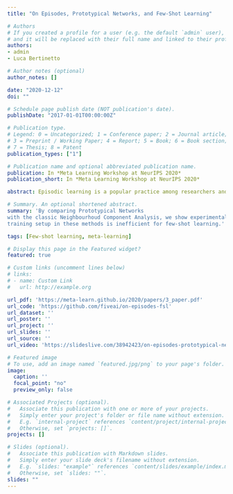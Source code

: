 ```yaml
---
title: "On Episodes, Prototypical Networks, and Few-Shot Learning"

# Authors
# If you created a profile for a user (e.g. the default `admin` user), write the username (folder name) here
# and it will be replaced with their full name and linked to their profile.
authors:
- admin
- Luca Bertinetto

# Author notes (optional)
author_notes: []

date: "2020-12-12"
doi: ""

# Schedule page publish date (NOT publication's date).
publishDate: "2017-01-01T00:00:00Z"

# Publication type.
# Legend: 0 = Uncategorized; 1 = Conference paper; 2 = Journal article;
# 3 = Preprint / Working Paper; 4 = Report; 5 = Book; 6 = Book section;
# 7 = Thesis; 8 = Patent
publication_types: ["1"]

# Publication name and optional abbreviated publication name.
publication: In *Meta Learning Workshop at NeurIPS 2020*
publication_short: In *Meta Learning Workshop at NeurIPS 2020*

abstract: Episodic learning is a popular practice among researchers and practitioners interested in few-shot learning. It consists of organising training in a series of learning problems, each relying on small "support" and "query" sets to mimic the few-shot circumstances encountered during evaluation. In this paper, we investigate the usefulness of episodic learning in Prototypical Networks and Matching Networks, two of the most popular algorithms making use of this practice. Surprisingly, in our experiments we found that, for Prototypical and Matching Networks, it is detrimental to use the episodic learning strategy of separating training samples between support and query set, as it is a data-inefficient way to exploit training batches. These "non-episodic" variants, which are closely related to the classic Neighbourhood Component Analysis, reliably improve over their episodic counterparts in multiple datasets, achieving an accuracy that (in the case of Prototypical Networks) is competitive with the state-of-the-art, despite being extremely simple.

# Summary. An optional shortened abstract.
summary: 'By comparing Prototypical Networks
with the classic Neighbourhoud Component Analysis, we show experimentally that the former`s episodic
training setup in these methods is inefficient for few-shot learning.'

tags: [Few-shot learning, meta-learning]

# Display this page in the Featured widget?
featured: true

# Custom links (uncomment lines below)
# links:
# - name: Custom Link
#   url: http://example.org

url_pdf: 'https://meta-learn.github.io/2020/papers/3_paper.pdf'
url_code: 'https://github.com/fiveai/on-episodes-fsl'
url_dataset: ''
url_poster: ''
url_project: ''
url_slides: ''
url_source: ''
url_video: 'https://slideslive.com/38942423/on-episodes-prototypical-networks-and-fewshot-learning'

# Featured image
# To use, add an image named `featured.jpg/png` to your page's folder.
image:
  caption: ''
  focal_point: "no"
  preview_only: false

# Associated Projects (optional).
#   Associate this publication with one or more of your projects.
#   Simply enter your project's folder or file name without extension.
#   E.g. `internal-project` references `content/project/internal-project/index.md`.
#   Otherwise, set `projects: []`.
projects: []

# Slides (optional).
#   Associate this publication with Markdown slides.
#   Simply enter your slide deck's filename without extension.
#   E.g. `slides: "example"` references `content/slides/example/index.md`.
#   Otherwise, set `slides: ""`.
slides: ""
---
```

